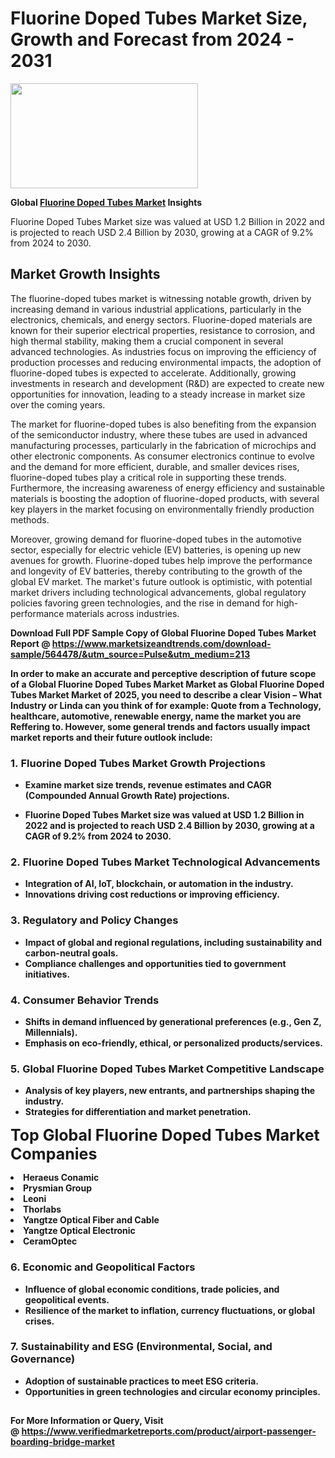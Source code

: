 <H1>Fluorine Doped Tubes Market Size, Growth and Forecast from 2024 - 2031</H1><img class="aligncenter size-medium wp-image-584254" src="https://thirdeyenews.in/wp-content/uploads/2024/09/Global-Market-Research-300x168.jpeg" alt="" width="300" height="168" /><p><strong>Global&nbsp;<a href="https://www.marketsizeandtrends.com/download-sample/564478/&amp;utm_source=Pulse&amp;utm_medium=213">Fluorine Doped Tubes Market</a> Insights</strong></p><p>Fluorine Doped Tubes Market size was valued at USD 1.2 Billion in 2022 and is projected to reach USD 2.4 Billion by 2030, growing at a CAGR of 9.2% from 2024 to 2030.</p><p><h2>Market Growth Insights</h2> <p>The fluorine-doped tubes market is witnessing notable growth, driven by increasing demand in various industrial applications, particularly in the electronics, chemicals, and energy sectors. Fluorine-doped materials are known for their superior electrical properties, resistance to corrosion, and high thermal stability, making them a crucial component in several advanced technologies. As industries focus on improving the efficiency of production processes and reducing environmental impacts, the adoption of fluorine-doped tubes is expected to accelerate. Additionally, growing investments in research and development (R&D) are expected to create new opportunities for innovation, leading to a steady increase in market size over the coming years.</p> <p><strong></strong></p> <p>The market for fluorine-doped tubes is also benefiting from the expansion of the semiconductor industry, where these tubes are used in advanced manufacturing processes, particularly in the fabrication of microchips and other electronic components. As consumer electronics continue to evolve and the demand for more efficient, durable, and smaller devices rises, fluorine-doped tubes play a critical role in supporting these trends. Furthermore, the increasing awareness of energy efficiency and sustainable materials is boosting the adoption of fluorine-doped products, with several key players in the market focusing on environmentally friendly production methods.</p> <p>Moreover, growing demand for fluorine-doped tubes in the automotive sector, especially for electric vehicle (EV) batteries, is opening up new avenues for growth. Fluorine-doped tubes help improve the performance and longevity of EV batteries, thereby contributing to the growth of the global EV market. The market's future outlook is optimistic, with potential market drivers including technological advancements, global regulatory policies favoring green technologies, and the rise in demand for high-performance materials across industries.</p> <p><strong></p><p><span class=""><strong>Download Full PDF Sample Copy of Global Fluorine Doped Tubes Market Report</strong> @ <a href="https://www.marketsizeandtrends.com/download-sample/564478/&amp;utm_source=Pulse&amp;utm_medium=213" target="_blank">https://www.marketsizeandtrends.com/download-sample/564478/&amp;utm_source=Pulse&amp;utm_medium=213</a></span></p><p>In order to make an accurate and perceptive description of future scope of a Global&nbsp;Fluorine Doped Tubes Market Market as Global&nbsp;Fluorine Doped Tubes Market Market of 2025, you need to describe a clear Vision &ndash; What Industry or Linda can you think of for example: Quote from a Technology, healthcare, automotive, renewable energy, name the market you are Reffering to. However, some general trends and factors usually impact market reports and their future outlook include:</p><h3>1.&nbsp;<strong>Fluorine Doped Tubes Market Growth Projections</strong></h3><ul><li>Examine market size trends, revenue estimates and CAGR (Compounded Annual Growth Rate) projections.</li><li><p>Fluorine Doped Tubes Market size was valued at USD 1.2 Billion in 2022 and is projected to reach USD 2.4 Billion by 2030, growing at a CAGR of 9.2% from 2024 to 2030.</p></li></ul><h3>2.&nbsp;<strong>Fluorine Doped Tubes Market Technological Advancements</strong></h3><ul><li>Integration of AI, IoT, blockchain, or automation in the industry.</li><li>Innovations driving cost reductions or improving efficiency.</li></ul><h3>3.&nbsp;<strong>Regulatory and Policy Changes</strong></h3><ul><li>Impact of global and regional regulations, including sustainability and carbon-neutral goals.</li><li>Compliance challenges and opportunities tied to government initiatives.</li></ul><h3>4.&nbsp;<strong>Consumer Behavior Trends</strong></h3><ul><li>Shifts in demand influenced by generational preferences (e.g., Gen Z, Millennials).</li><li>Emphasis on eco-friendly, ethical, or personalized products/services.</li></ul><h3>5.&nbsp;<strong>Global Fluorine Doped Tubes Market Competitive Landscape</strong></h3><ul><li>Analysis of key players, new entrants, and partnerships shaping the industry.</li><li>Strategies for differentiation and market penetration.</li></ul><p data-pm-slice="1 1 []"><span style="color: inherit; font-family: inherit; font-size: 25px;">Top Global Fluorine Doped Tubes Market Companies</span></p><div class="" data-test-id=""><p><li>Heraeus Conamic</li><li> Prysmian Group</li><li> Leoni</li><li> Thorlabs</li><li> Yangtze Optical Fiber and Cable</li><li> Yangtze Optical Electronic</li><li> CeramOptec</li></p></div><h3>6.&nbsp;<strong>Economic and Geopolitical Factors</strong></h3><ul><li>Influence of global economic conditions, trade policies, and geopolitical events.</li><li>Resilience of the market to inflation, currency fluctuations, or global crises.</li></ul><h3>7.&nbsp;<strong>Sustainability and ESG (Environmental, Social, and Governance)</strong></h3><ul><li>Adoption of sustainable practices to meet ESG criteria.</li><li>Opportunities in green technologies and circular economy principles.</li></ul><h2><strong style="font-size: 14px;">For More Information or Query, Visit @&nbsp;</strong><a style="background-color: #ffffff; font-size: 14px;" href="https://www.marketsizeandtrends.com/report/fluorine-doped-tubes-market/" target="_blank">https://www.verifiedmarketreports.com/product/airport-passenger-boarding-bridge-market</a></h2>
